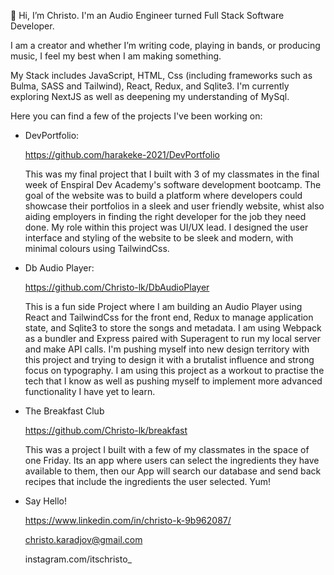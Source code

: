 👋 Hi, I’m Christo. I'm an Audio Engineer turned Full Stack Software Developer.

I am a creator and whether I’m writing code, playing in bands, or producing music, I feel my best when I am making something. 
    
My Stack includes JavaScript, HTML, Css (including frameworks such as Bulma, SASS and Tailwind), React, Redux, and Sqlite3. 
I'm currently exploring NextJS as well as deepening my understanding of MySql.
    
Here you can find a few of the projects I've been working on: 
    
- DevPortfolio: 

  https://github.com/harakeke-2021/DevPortfolio
    
  This was my final project that I built with 3 of my classmates in the final week of Enspiral Dev Academy's software development bootcamp. 
  The goal of the website was to build a platform where developers could showcase their portfolios in a sleek and user friendly website, whist also aiding employers
  in finding the right developer for the job they need done. 
  My role within this project was UI/UX lead. I designed the user interface and styling of the website to be sleek and modern, with minimal colours using TailwindCss. 
    
- Db Audio Player: 

  https://github.com/Christo-lk/DbAudioPlayer
  
  This is a fun side Project where I am building an Audio Player using React and TailwindCss for the front end, Redux to manage application state, and Sqlite3 to store the songs   and metadata. I am using Webpack as a bundler and Express paired with Superagent to run my local server and make API calls. 
  I'm pushing myself into new design territory with this project and trying to design it with a brutalist influence and strong focus on typography.
  I am using this project as a workout to practise the tech that I know as well as pushing myself to implement more advanced functionality I have yet to learn.   
  
- The Breakfast Club
  
  https://github.com/Christo-lk/breakfast
  
  This was a project I built with a few of my classmates in the space of one Friday. 
  Its an app where users can select the ingredients they have available to them, then our App will search our database and send back recipes that include the 
  ingredients the user selected. 
  Yum! 
      
- Say Hello!

  https://www.linkedin.com/in/christo-k-9b962087/     

  christo.karadjov@gmail.com
  
  instagram.com/itschristo_
 
